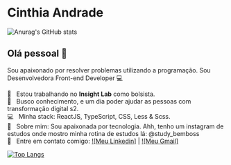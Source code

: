 
# Cinthia Andrade

![Anurag's GitHub stats](https://github-readme-stats.vercel.app/api?username=cinthia3301andrad&count_private=true&theme=synthwave)

## Olá pessoal 👋
Sou apaixonado por resolver problemas utilizando a programação.
Sou Desenvolvedora Front-end Developer :computer:

 :rocket:  &nbsp; Estou trabalhando no **Insight Lab** como bolsista.
 <br/> :purple_heart: &nbsp; Busco conhecimento, e um dia poder ajudar as pessoas com transformação digital s2.
 <br/> :computer: &nbsp; Minha stack: ReactJS, TypeScript, CSS, Less & Scss.
 <br/> 💬  &nbsp; Sobre mim: Sou apaixonada por tecnologia. Ahh, tenho um instagram de estudos onde mostro minha rotina de estudos lá: @study_bemboss
 <br/> :email: &nbsp; Entre em contato comigo: [![Meu Linkedin]](https://www.linkedin.com/in/cinthia-andrade-866a501aa/) 
| 
[![Meu Gmail]](mailto:cinthiaadm15@gmail.com)

[![Top Langs](https://github-readme-stats.vercel.app/api/top-langs/?username=cinthia3301andrad)](https://github.com/anuraghazra/github-readme-stats)
